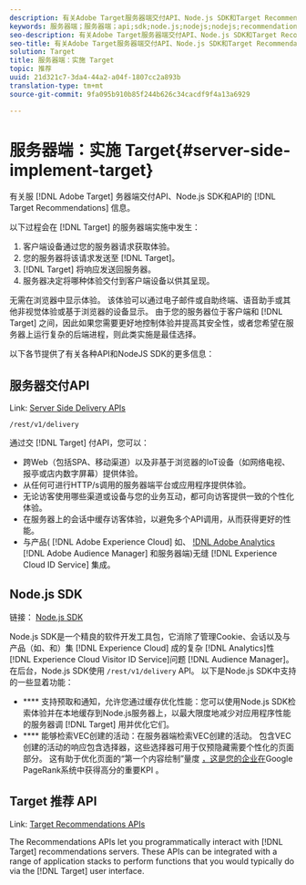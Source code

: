 ```yaml
---
description: 有关Adobe Target服务器端交付API、Node.js SDK和Target Recommendations API的信息。
keywords: 服务器端；服务器端；api;sdk;node.js;nodejs;nodejs;recommendations api;api:api
seo-description: 有关Adobe Target服务器端交付API、Node.js SDK和Target Recommendations API的信息。
seo-title: 有关Adobe Target服务器端交付API、Node.js SDK和Target Recommendations API的信息。
solution: Target
title: 服务器端：实施 Target
topic: 推荐
uuid: 21d321c7-3da4-44a2-a04f-1807cc2a893b
translation-type: tm+mt
source-git-commit: 9fa095b910b85f244b626c34cacdf9f4a13a6929

---
```



# 服务器端：实施 Target{#server-side-implement-target}

有关服 [!DNL Adobe Target] 务器端交付API、Node.js SDK和API的 [!DNL Target Recommendations] 信息。

以下过程会在 [!DNL Target] 的服务器端实施中发生：

1. 客户端设备通过您的服务器请求获取体验。
1. 您的服务器将该请求发送至 [!DNL Target]。
1. [!DNL Target] 将响应发送回服务器。
1. 服务器决定将哪种体验交付到客户端设备以供其呈现。

无需在浏览器中显示体验。 该体验可以通过电子邮件或自助终端、语音助手或其他非视觉体验或基于浏览器的设备显示。 由于您的服务器位于客户端和 [!DNL Target] 之间，因此如果您需要更好地控制体验并提高其安全性，或者您希望在服务器上运行复杂的后端进程，则此类实施是最佳选择。

以下各节提供了有关各种API和NodeJS SDK的更多信息：

## 服务器交付API

Link: [Server Side Delivery APIs](https://developers.adobetarget.com/api/delivery-api/)

`/rest/v1/delivery`

通过交 [!DNL Target] 付API，您可以：

* 跨Web（包括SPA、移动渠道）以及非基于浏览器的IoT设备（如网络电视、报亭或店内数字屏幕）提供体验。
* 从任何可进行HTTP/s调用的服务器端平台或应用程序提供体验。
* 无论访客使用哪些渠道或设备与您的业务互动，都可向访客提供一致的个性化体验。
* 在服务器上的会话中缓存访客体验，以避免多个API调用，从而获得更好的性能。
* 与产品( [!DNL Adobe Experience Cloud] 如、 [!DNL Adobe Analytics](AAM) [!DNL Adobe Audience Manager] 和服务器端)无缝 [!DNL Experience Cloud ID Service] 集成。

## Node.js SDK

链接： [Node.js SDK](https://github.com/adobe/target-nodejs-sdk)

Node.js SDK是一个精良的软件开发工具包，它消除了管理Cookie、会话以及与产品（如、和）集 [!DNL Experience Cloud] 成的复杂 [!DNL Analytics]性 [!DNL Experience Cloud Visitor ID Service]问题 [!DNL Audience Manager]。 在后台，Node.js SDK使用 `/rest/v1/delivery` API。 以下是Node.js SDK中支持的一些显着功能：

* **** 支持预取和通知，允许您通过缓存优化性能：您可以使用Node.js SDK检索体验并在本地缓存到Node.js服务器上，以最大限度地减少对应用程序性能的服务器调 [!DNL Target] 用并优化它们。
* **** 能够检索VEC创建的活动：在服务器端检索VEC创建的活动。 包含VEC创建的活动的响应包含选择器，这些选择器可用于仅预隐藏需要个性化的页面部分。 这有助于优化页面的“第一个内容绘制”量度 [，这是您的企业在](https://developers.google.com/web/fundamentals/performance/user-centric-performance-metrics.html)Google PageRank系统中获得高分的重要KPI [](https://en.wikipedia.org/wiki/PageRank) 。

## Target 推荐 API

Link: [Target Recommendations APIs](https://developers.adobetarget.com/api/recommendations)

The Recommendations APIs let you programmatically interact with [!DNL Target] recommendations servers. These APIs can be integrated with a range of application stacks to perform functions that you would typically do via the [!DNL Target] user interface.

